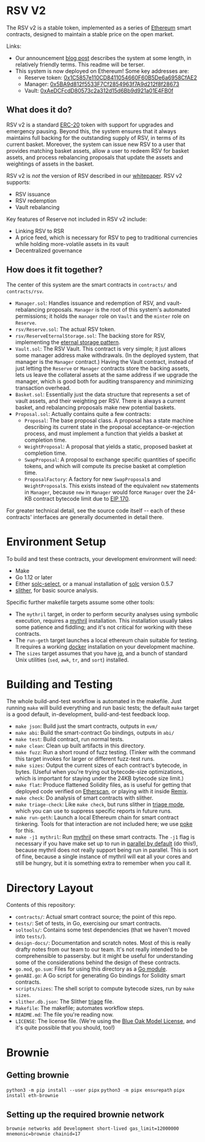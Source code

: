 # RSV V2

The RSV v2 is a stable token, implemented as a series of [Ethereum][] smart contracts, designed to maintain a stable price on the open market.

Links:

-   Our announcement [blog post][] describes the system at some length, in relatively friendly terms. This readme will be terser.
-   This system is now deployed on Ethereum! Some key addresses are:
    -   Reserve token: [0x1C5857e110CD8411054660F60B5De6a6958CfAE2](https://etherscan.io/address/0x1c5857e110cd8411054660f60b5de6a6958cfae2)
    -   Manager: [0x5BA9d812f5533F7Cf2854963f7A9d212f8f28673](https://etherscan.io/address/0x5BA9d812f5533F7Cf2854963f7A9d212f8f28673)
    -   Vault: [0xAeDCFcdD80573c2a312d15d6Bb9d921a01E4FB0f](https://etherscan.io/address/0xAeDCFcdD80573c2a312d15d6Bb9d921a01E4FB0f)

## What does it do?

RSV v2 is a standard [ERC-20][] token with support for upgrades and emergency pausing. Beyond this, the system ensures that it always maintains full backing for the outstanding supply of RSV, in terms of its current basket. Moreover, the system can issue new RSV to a user that provides matching basket assets, allow a user to redeem RSV for basket assets, and process rebalancing proposals that update the assets and weightings of assets in the basket.

RSV v2 is _not_ the version of RSV described in our [whitepaper][]. RSV v2 supports:

-   RSV issuance
-   RSV redemption
-   Vault rebalancing

Key features of Reserve not included in RSV v2 include:

-   Linking RSV to RSR
-   A price feed, which is necessary for RSV to peg to traditional currencies while holding more-volatile assets in its vault
-   Decentralized governance

## How does it fit together?

The center of this system are the smart contracts in `contracts/` and `contracts/rsv`.

-   `Manager.sol`: Handles issuance and redemption of RSV, and vault-rebalancing proposals. `Manager` is the root of this system's automated permissions; it holds the `manager` role on `Vault` and the `minter` role on `Reserve`.
-   `rsv/Reserve.sol`: The actual RSV token.
-   `rsv/ReserveEternalStorage.sol`: The backing store for RSV, implementing the [eternal storage pattern][].
-   `Vault.sol`: The RSV Vault. This contract is very simple; it just allows some manager address make withdrawals. (In the deployed system, that manager is the `Manager` contract.) Having the Vault contract, instead of just letting the `Reserve` or `Manager` contracts store the backing assets, lets us leave the collateral assets at the same address if we upgrade the manager, which is good both for auditing transparency and minimizing transaction overhead.
-   `Basket.sol`: Essentially just the data structure that represents a set of vault assets, and their weighting per RSV. There is always a current basket, and rebalancing proposals make new potential baskets.
-   `Proposal.sol`: Actually contains quite a few contracts:
    -   `Proposal`: The base proposal class. A proposal has a state machine describing its current state in the proposal acceptance-or-rejection process, and must implement a function that yields a basket at completion time.
    -   `WeightProposal`: A proposal that yields a static, proposed basket at completion time.
    -   `SwapProposal`: A proposal to exchange specific quantities of specific tokens, and which will compute its precise basket at completion time.
    -   `ProposalFactory`: A factory for new `SwapProposal`s and `WeightProposal`s. This exists instead of the equivalent `new` statements in `Manager`, because `new` in `Manager` would force `Manager` over the 24-KB contract bytecode limit due to [EIP 170][].

For greater technical detail, see the source code itself -- each of these contracts' interfaces are generally documented in detail there.

[eip 170]: https://eips.ethereum.org/EIPS/eip-170
[whitepaper]: https://reserve.org/whitepaper
[ethereum]: https://www.ethereum.org/
[blog post]: https://medium.com/reserve-currency/reserve-beta-launch-86855468d506
[erc-20]: https://en.wikipedia.org/wiki/ERC-20
[eternal storage pattern]: https://fravoll.github.io/solidity-patterns/eternal_storage.html

# Environment Setup

To build and test these contracts, your development environment will need:

-   Make
-   Go 1.12 or later
-   Either [solc-select][], or a manual installation of [solc][] version 0.5.7
-   [slither][], for basic source analysis.

Specific further makefile targets assume some other tools:

-   The `mythril` target, in order to perform security analyses using symbolic execution, requires a [mythril][] installation. This installation usually takes some patience and fiddling; and it's not critical for working with these contracts.
-   The `run-geth` target launches a local ethereum chain suitable for testing. It requires a working [docker][] installation on your development machine.
-   The `sizes` target assumes that you have [jq][], and a bunch of standard Unix utilities (`sed`, `awk`, `tr`, and `sort`) installed.

[docker]: https://docs.docker.com/v17.09/engine/installation/
[mythril]: https://github.com/ConsenSys/mythril
[solc]: https://solidity.readthedocs.io/en/v0.5.7/installing-solidity.html
[solc-select]: https://github.com/crytic/solc-select
[slither]: https://github.com/crytic/slither
[jq]: https://stedolan.github.io/jq/

# Building and Testing

The whole build-and-test workflow is automated in the makefile. Just running `make` will build everything and run basic tests; the default `make` target is a good default, in-development, build-and-test feedback loop.

-   `make json`: Build just the smart contracts, outputs in `evm/`
-   `make abi`: Build the smart-contract Go bindings, outputs in `abi/`
-   `make test`: Build contract, run normal tests.
-   `make clean`: Clean up built artifacts in this directory.
-   `make fuzz`: Run a short round of fuzz testing. (Tinker with the command this target invokes for larger or different fuzz-test runs.
-   `make sizes`: Output the current sizes of each contract's bytecode, in bytes. (Useful when you're trying out bytecode-size optimizations, which is important for staying under the 24KB bytecode size limit.)
-   `make flat`: Produce flattened Solidity files, as is useful for getting that deployed code verified on [Etherscan][], or playing with it inside [Remix][].
-   `make check`: Do analysis of smart contracts with slither.
-   `make triage-check`: Like `make check`, but runs slither in [triage mode][], which you can use to suppress specific reports in future runs.
-   `make run-geth`: Launch a local Ethereum chain for smart contract tinkering. Tools for that interaction are not included here; we use [poke][] for this.
-   `make -j1 mythril`: Run [mythril][] on these smart contracts. The `-j1` flag is necessary if you have make set up to run in [parallel by default][] (do this!), because mythril does not really support being run in parallel. This is sort of fine, because a single instance of mythril will eat all your cores and still be hungry, but it is something extra to remember when you call it.

[triage mode]: https://github.com/crytic/slither/wiki/Usage#triage-mode
[parallel by default]: https://stackoverflow.com/questions/10567890/parallel-make-set-j8-as-the-default-option
[etherscan]: https://etherscan.io
[remix]: https://remix.ethereum.org
[poke]: https://github.com/reserve-protocol/poke

# Directory Layout

Contents of this repository:

-   `contracts/`: Actual smart contract source; the point of this repo.
-   `tests/`: Set of tests, in Go, exercising our smart contracts.
-   `soltools/`: Contains some test dependencies (that we haven't moved into `tests/`).
-   `design-docs/`: Documentation and scratch notes. Most of this is really drafty notes from our team to our team. It's not really intended to be comprehensible to passersby. but it might be useful for understanding some of the considerations behind the design of these contracts.
-   `go.mod`, `go.sum`: Files for using this directory as a [Go module][].
-   `genABI.go`: A Go script for generating Go bindings for Solidity smart contracts.
-   `scripts/sizes`: The shell script to compute bytecode sizes, run by `make sizes`.
-   `slither.db.json`: The Slither [triage][triage mode] file.
-   `Makefile`: The makefile; automates workflow steps.
-   `README.md`: The file you're reading now.
-   `LICENSE`: The license file. (We're using the [Blue Oak Model License][], and it's quite possible that you should, too!)

[blue oak model license]: https://blueoakcouncil.org/2019/03/06/model.html
[go module]: https://blog.golang.org/using-go-modules

# Brownie

## Getting brownie

`python3 -m pip install --user pipx`
`python3 -m pipx ensurepath`
`pipx install eth-brownie`

## Setting up the required brownie network

`brownie networks add Development short-lived gas_limit=12000000 mnemonic=brownie chainid=17`

